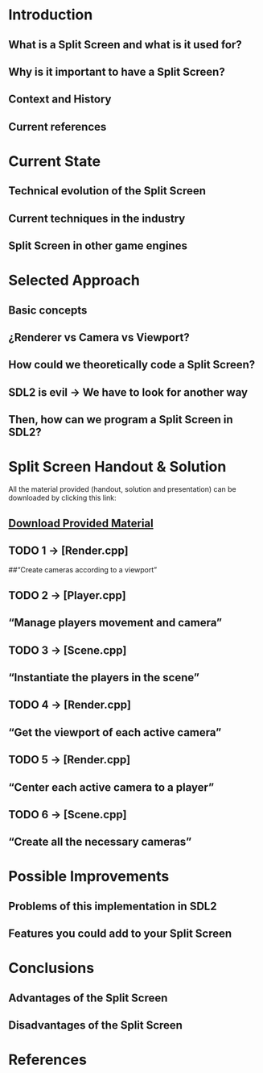 # Introduction

## What is a Split Screen and what is it used for?
## Why is it important to have a Split Screen?
## Context and History
## Current references

# Current State

## Technical evolution of the Split Screen
## Current techniques in the industry
## Split Screen in other game engines

# Selected Approach

## Basic concepts
## ¿Renderer vs Camera vs Viewport?
## How could we theoretically code a Split Screen?
## SDL2 is evil  →  We have to look for another way
## Then, how can we program a Split Screen in SDL2?

# Split Screen Handout & Solution

All the material provided (handout, solution and presentation) can be downloaded by clicking this link:

## [Download Provided Material](https://github.com/francesctr4/SplitScreen/archive/refs/heads/main.zip)

## TODO 1 → [Render.cpp] <br> 
##“Create cameras according to a viewport”

## TODO 2 → [Player.cpp] <br> 
## “Manage players movement and camera”

## TODO 3 → [Scene.cpp] <br> 
## “Instantiate the players in the scene”

## TODO 4 → [Render.cpp] <br> 
## “Get the viewport of each active camera”

## TODO 5 → [Render.cpp] <br> 
## “Center each active camera to a player”

## TODO 6 → [Scene.cpp] <br> 
## “Create all the necessary cameras”

# Possible Improvements

## Problems of this implementation in SDL2
## Features you could add to your Split Screen

# Conclusions

## Advantages of the Split Screen
## Disadvantages of the Split Screen

# References
